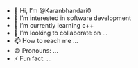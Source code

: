 - 👋 Hi, I’m @Karanbhandari0
- 👀 I’m interested in software development
- 🌱 I’m currently learning c++
- 💞️ I’m looking to collaborate on ...
- 📫 How to reach me ...
- 😄 Pronouns: ...
- ⚡ Fun fact: ...

<!---
Karanbhandari0/Karanbhandari0 is a ✨ special ✨ repository because its `README.md` (this file) appears on your GitHub profile.
You can click the Preview link to take a look at your changes.
--->
